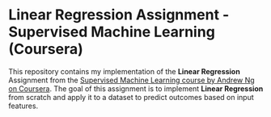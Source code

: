 # Linear Regression Assignment - Supervised Machine Learning (Coursera)

This repository contains my implementation of the **Linear Regression** Assignment from the [Supervised Machine Learning course by Andrew Ng on Coursera](https://www.coursera.org/learn/machine-learning). The goal of this assignment is to implement **Linear Regression** from scratch and apply it to a dataset to predict outcomes based on input features.
